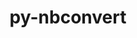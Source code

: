 ---
title: "py-nbconvert"
layout: cache
categories: [package, develop]
meta: {"compilers": ["gcc@=11.1.0", "gcc@=11.4.0", "gcc@=9.4.0", "oneapi@=2024.2.1"], "num_specs": 125, "num_specs_by_stack": {"data-vis-sdk": 10, "e4s": 33, "e4s-neoverse-v2": 16, "e4s-neoverse_v1": 12, "e4s-oneapi": 40, "e4s-power": 5, "root": 125}, "oss": ["ubuntu20.04", "ubuntu22.04"], "platforms": ["linux"], "stacks": ["data-vis-sdk", "e4s", "e4s-neoverse-v2", "e4s-neoverse_v1", "e4s-oneapi", "e4s-power", "root"], "targets": ["neoverse_v1", "neoverse_v2", "ppc64le", "x86_64_v3"], "versions": ["7.14.1", "7.16.4"]}
spec_details: [{"compiler": "oneapi@=2024.2.1", "hash": "2fte7awbwwbgy5zdr2r5wq3sx4uofpp7", "os": "ubuntu22.04", "platform": "linux", "size": "-", "stacks": ["e4s-oneapi", "root"], "target": "x86_64_v3", "variants": ["build_system=python_pip", "+serve"], "versions": ["7.16.4"]}, {"compiler": "oneapi@=2024.2.1", "hash": "353nwojgh4xb32edryozemqead5267wu", "os": "ubuntu22.04", "platform": "linux", "size": "-", "stacks": ["e4s-oneapi", "root"], "target": "x86_64_v3", "variants": ["build_system=python_pip", "+serve"], "versions": ["7.16.4"]}, {"compiler": "oneapi@=2024.2.1", "hash": "36rqorueqk26ugvxvlep74u3q3dfn2zv", "os": "ubuntu22.04", "platform": "linux", "size": "-", "stacks": ["root"], "target": "x86_64_v3", "variants": ["build_system=python_pip", "+serve"], "versions": ["7.16.4"]}, {"compiler": "gcc@=11.4.0", "hash": "3jx5oi7fxuiii23nbjtu6vtx6mnqylno", "os": "ubuntu22.04", "platform": "linux", "size": "-", "stacks": ["e4s", "root"], "target": "x86_64_v3", "variants": ["build_system=python_pip", "+serve"], "versions": ["7.16.4"]}, {"compiler": "oneapi@=2024.2.1", "hash": "3mw7v2xk4xfcnc6uvjgvkbp7or4w3xo6", "os": "ubuntu22.04", "platform": "linux", "size": "-", "stacks": ["root"], "target": "x86_64_v3", "variants": ["build_system=python_pip", "+serve"], "versions": ["7.16.4"]}, {"compiler": "gcc@=11.4.0", "hash": "3noizg5phw7fgjsvchwwc4jlig5ystjh", "os": "ubuntu22.04", "platform": "linux", "size": "-", "stacks": ["root"], "target": "x86_64_v3", "variants": ["build_system=python_pip", "+serve"], "versions": ["7.16.4"]}, {"compiler": "gcc@=11.4.0", "hash": "3qkxggy5t3t5z655gjopuje53rs2l5pv", "os": "ubuntu22.04", "platform": "linux", "size": "-", "stacks": ["e4s", "root"], "target": "x86_64_v3", "variants": ["build_system=python_pip", "+serve"], "versions": ["7.16.4"]}, {"compiler": "gcc@=11.4.0", "hash": "3wsxga2gy6qokgy4a7b3lzxstpi44noi", "os": "ubuntu22.04", "platform": "linux", "size": "-", "stacks": ["e4s-neoverse-v2", "root"], "target": "neoverse_v2", "variants": ["build_system=python_pip", "+serve"], "versions": ["7.16.4"]}, {"compiler": "gcc@=11.4.0", "hash": "4463y4lv6uv5vvmszxvm5jlwlufkvfk4", "os": "ubuntu22.04", "platform": "linux", "size": "-", "stacks": ["e4s-neoverse_v1", "root"], "target": "neoverse_v1", "variants": ["build_system=python_pip", "+serve"], "versions": ["7.14.1"]}, {"compiler": "oneapi@=2024.2.1", "hash": "46kfidd5zyyjk6dnro6cu4gjlli2brpt", "os": "ubuntu22.04", "platform": "linux", "size": "-", "stacks": ["e4s-oneapi", "root"], "target": "x86_64_v3", "variants": ["build_system=python_pip", "+serve"], "versions": ["7.16.4"]}, {"compiler": "gcc@=11.4.0", "hash": "47kyqd7cyauenymscsn4om3rjcqfbz6l", "os": "ubuntu22.04", "platform": "linux", "size": "-", "stacks": ["root"], "target": "x86_64_v3", "variants": ["build_system=python_pip", "+serve"], "versions": ["7.16.4"]}, {"compiler": "gcc@=11.4.0", "hash": "4c7fwaln3l7q4f5cp2tx62ahvlmnpgwe", "os": "ubuntu22.04", "platform": "linux", "size": "-", "stacks": ["e4s", "root"], "target": "x86_64_v3", "variants": ["build_system=python_pip", "+serve"], "versions": ["7.16.4"]}, {"compiler": "gcc@=11.4.0", "hash": "4k3f7acwnkv5bxi36d7ahpo6axwwy4mu", "os": "ubuntu22.04", "platform": "linux", "size": "-", "stacks": ["e4s-neoverse-v2", "root"], "target": "neoverse_v2", "variants": ["build_system=python_pip", "+serve"], "versions": ["7.16.4"]}, {"compiler": "oneapi@=2024.2.1", "hash": "4lpljo2wyaj5qpw27rhoe2xfobxfufdt", "os": "ubuntu22.04", "platform": "linux", "size": "-", "stacks": ["e4s-oneapi", "root"], "target": "x86_64_v3", "variants": ["build_system=python_pip", "+serve"], "versions": ["7.16.4"]}, {"compiler": "oneapi@=2024.2.1", "hash": "4lwwsdflogttm45pyfz4hkrurv2n2ao7", "os": "ubuntu22.04", "platform": "linux", "size": "-", "stacks": ["e4s-oneapi", "root"], "target": "x86_64_v3", "variants": ["build_system=python_pip", "+serve"], "versions": ["7.16.4"]}, {"compiler": "oneapi@=2024.2.1", "hash": "4t7pafurgdyyc62op5cuc2cd6q6yz67o", "os": "ubuntu22.04", "platform": "linux", "size": "-", "stacks": ["e4s-oneapi", "root"], "target": "x86_64_v3", "variants": ["build_system=python_pip", "+serve"], "versions": ["7.16.4"]}, {"compiler": "gcc@=11.4.0", "hash": "4tb5osusilmym4wprhvnk7gxal35aqc3", "os": "ubuntu22.04", "platform": "linux", "size": "-", "stacks": ["e4s", "root"], "target": "x86_64_v3", "variants": ["build_system=python_pip", "+serve"], "versions": ["7.16.4"]}, {"compiler": "oneapi@=2024.2.1", "hash": "4w3j5oknfri6v7yvgvssdx2xbyoapcj6", "os": "ubuntu22.04", "platform": "linux", "size": "-", "stacks": ["e4s-oneapi", "root"], "target": "x86_64_v3", "variants": ["build_system=python_pip", "+serve"], "versions": ["7.16.4"]}, {"compiler": "gcc@=11.4.0", "hash": "4xzp6ekspq4p5llkdxkw76frruidiotb", "os": "ubuntu22.04", "platform": "linux", "size": "-", "stacks": ["e4s", "root"], "target": "x86_64_v3", "variants": ["build_system=python_pip", "+serve"], "versions": ["7.16.4"]}, {"compiler": "oneapi@=2024.2.1", "hash": "53mvtvawx56u5prlx4i4q42anjpvm6v3", "os": "ubuntu22.04", "platform": "linux", "size": "-", "stacks": ["e4s-oneapi", "root"], "target": "x86_64_v3", "variants": ["build_system=python_pip", "+serve"], "versions": ["7.16.4"]}, {"compiler": "gcc@=11.4.0", "hash": "55cbkn66jpahq43w3sn32dtlswstkgik", "os": "ubuntu22.04", "platform": "linux", "size": "-", "stacks": ["e4s", "root"], "target": "x86_64_v3", "variants": ["build_system=python_pip", "+serve"], "versions": ["7.16.4"]}, {"compiler": "gcc@=11.1.0", "hash": "5d2ak6ixqjcmpau2fs75utombsdh4lec", "os": "ubuntu20.04", "platform": "linux", "size": "-", "stacks": ["data-vis-sdk", "root"], "target": "x86_64_v3", "variants": ["build_system=python_pip", "+serve"], "versions": ["7.16.4"]}, {"compiler": "oneapi@=2024.2.1", "hash": "5maro6dwrhmcnqlvszb4vd6aqyxlq7da", "os": "ubuntu22.04", "platform": "linux", "size": "-", "stacks": ["e4s-oneapi", "root"], "target": "x86_64_v3", "variants": ["build_system=python_pip", "+serve"], "versions": ["7.16.4"]}, {"compiler": "gcc@=11.4.0", "hash": "63f4atdzfk4zdcn336av226i3ht6xy7f", "os": "ubuntu22.04", "platform": "linux", "size": "-", "stacks": ["e4s", "root"], "target": "x86_64_v3", "variants": ["build_system=python_pip", "+serve"], "versions": ["7.16.4"]}, {"compiler": "gcc@=11.1.0", "hash": "63gpbcrfgjigdp5tjejfk5jxz4um6hta", "os": "ubuntu20.04", "platform": "linux", "size": "-", "stacks": ["data-vis-sdk", "root"], "target": "x86_64_v3", "variants": ["build_system=python_pip", "+serve"], "versions": ["7.16.4"]}, {"compiler": "oneapi@=2024.2.1", "hash": "66w6eybphe25nrgqqrg7i35omttshg4t", "os": "ubuntu22.04", "platform": "linux", "size": "-", "stacks": ["e4s-oneapi", "root"], "target": "x86_64_v3", "variants": ["build_system=python_pip", "+serve"], "versions": ["7.16.4"]}, {"compiler": "gcc@=11.1.0", "hash": "6bqblcfwvozfjylzzdv6bisss62w27sn", "os": "ubuntu20.04", "platform": "linux", "size": "-", "stacks": ["data-vis-sdk", "root"], "target": "x86_64_v3", "variants": ["build_system=python_pip", "+serve"], "versions": ["7.16.4"]}, {"compiler": "gcc@=11.4.0", "hash": "6de6bgyh444p6uvd2ado66wdmzeyz5f5", "os": "ubuntu22.04", "platform": "linux", "size": "-", "stacks": ["e4s-neoverse-v2", "root"], "target": "neoverse_v2", "variants": ["build_system=python_pip", "+serve"], "versions": ["7.16.4"]}, {"compiler": "gcc@=11.4.0", "hash": "6im6rcozuugbpuh5pns4axrykfdbtl7f", "os": "ubuntu22.04", "platform": "linux", "size": "-", "stacks": ["e4s", "root"], "target": "x86_64_v3", "variants": ["build_system=python_pip", "+serve"], "versions": ["7.16.4"]}, {"compiler": "gcc@=11.4.0", "hash": "6yq52e2d5t5bg47curd42r3wjonwfn5x", "os": "ubuntu22.04", "platform": "linux", "size": "-", "stacks": ["e4s", "root"], "target": "x86_64_v3", "variants": ["build_system=python_pip", "+serve"], "versions": ["7.16.4"]}, {"compiler": "oneapi@=2024.2.1", "hash": "6yvkkegeg7b4o6omh6oevxqa6yyel2hy", "os": "ubuntu22.04", "platform": "linux", "size": "-", "stacks": ["e4s-oneapi", "root"], "target": "x86_64_v3", "variants": ["build_system=python_pip", "+serve"], "versions": ["7.16.4"]}, {"compiler": "gcc@=11.4.0", "hash": "7a6rjqi66msjjfy3waoga2523m6ycp37", "os": "ubuntu22.04", "platform": "linux", "size": "-", "stacks": ["e4s", "root"], "target": "x86_64_v3", "variants": ["build_system=python_pip", "+serve"], "versions": ["7.16.4"]}, {"compiler": "oneapi@=2024.2.1", "hash": "7eoswey4rfmmvm4jm7mr4e7aei623oya", "os": "ubuntu22.04", "platform": "linux", "size": "-", "stacks": ["root"], "target": "x86_64_v3", "variants": ["build_system=python_pip", "+serve"], "versions": ["7.16.4"]}, {"compiler": "gcc@=11.4.0", "hash": "7tuyqmfyllpj4baokruqu57mavusoqb2", "os": "ubuntu22.04", "platform": "linux", "size": "-", "stacks": ["e4s-neoverse-v2", "root"], "target": "neoverse_v2", "variants": ["build_system=python_pip", "+serve"], "versions": ["7.16.4"]}, {"compiler": "gcc@=11.4.0", "hash": "adkx4aek3juddvethzkrivhp3iv62od6", "os": "ubuntu22.04", "platform": "linux", "size": "-", "stacks": ["e4s", "root"], "target": "x86_64_v3", "variants": ["build_system=python_pip", "+serve"], "versions": ["7.16.4"]}, {"compiler": "oneapi@=2024.2.1", "hash": "axf3a66j6rbh3wsfed5qdhho5atx3sea", "os": "ubuntu22.04", "platform": "linux", "size": "-", "stacks": ["e4s-oneapi", "root"], "target": "x86_64_v3", "variants": ["build_system=python_pip", "+serve"], "versions": ["7.16.4"]}, {"compiler": "oneapi@=2024.2.1", "hash": "bbumlyvs4p3dai75m66eqlxhfqtlh7wo", "os": "ubuntu22.04", "platform": "linux", "size": "-", "stacks": ["e4s-oneapi", "root"], "target": "x86_64_v3", "variants": ["build_system=python_pip", "+serve"], "versions": ["7.16.4"]}, {"compiler": "gcc@=11.4.0", "hash": "bd5uotydvwoxlidbkzr5vwznclj4rwkd", "os": "ubuntu22.04", "platform": "linux", "size": "-", "stacks": ["e4s-neoverse-v2", "root"], "target": "neoverse_v2", "variants": ["build_system=python_pip", "+serve"], "versions": ["7.16.4"]}, {"compiler": "oneapi@=2024.2.1", "hash": "bl7of3mikihylamcb5d3nxmqvdnnsqfe", "os": "ubuntu22.04", "platform": "linux", "size": "-", "stacks": ["e4s-oneapi", "root"], "target": "x86_64_v3", "variants": ["build_system=python_pip", "+serve"], "versions": ["7.16.4"]}, {"compiler": "oneapi@=2024.2.1", "hash": "cmbcdjytsavq7ltkv2ssx2tjvbojmg57", "os": "ubuntu22.04", "platform": "linux", "size": "-", "stacks": ["e4s-oneapi", "root"], "target": "x86_64_v3", "variants": ["build_system=python_pip", "+serve"], "versions": ["7.16.4"]}, {"compiler": "gcc@=11.4.0", "hash": "cpm2y2guprycwyjg7dytq7btrlth3cjy", "os": "ubuntu22.04", "platform": "linux", "size": "-", "stacks": ["e4s", "root"], "target": "x86_64_v3", "variants": ["build_system=python_pip", "+serve"], "versions": ["7.16.4"]}, {"compiler": "gcc@=11.4.0", "hash": "cusknxvsdp6x2rbrxdbfcqpxrq4yxtl3", "os": "ubuntu22.04", "platform": "linux", "size": "-", "stacks": ["e4s", "root"], "target": "x86_64_v3", "variants": ["build_system=python_pip", "+serve"], "versions": ["7.16.4"]}, {"compiler": "oneapi@=2024.2.1", "hash": "diy75gy3qjkmd4hfobzqv4e7sdqmnbd5", "os": "ubuntu22.04", "platform": "linux", "size": "-", "stacks": ["e4s-oneapi", "root"], "target": "x86_64_v3", "variants": ["build_system=python_pip", "+serve"], "versions": ["7.16.4"]}, {"compiler": "gcc@=11.4.0", "hash": "dmxv5by3rktalhtm37ajguawysysbcy2", "os": "ubuntu22.04", "platform": "linux", "size": "-", "stacks": ["e4s", "root"], "target": "x86_64_v3", "variants": ["build_system=python_pip", "+serve"], "versions": ["7.16.4"]}, {"compiler": "gcc@=11.1.0", "hash": "dtrbxxcg66grtdp6ijnedx2c2bndfgmj", "os": "ubuntu20.04", "platform": "linux", "size": "-", "stacks": ["data-vis-sdk", "root"], "target": "x86_64_v3", "variants": ["build_system=python_pip", "+serve"], "versions": ["7.16.4"]}, {"compiler": "oneapi@=2024.2.1", "hash": "eq63rurjjbcbjhwvb3ga2szuhl4j7rve", "os": "ubuntu22.04", "platform": "linux", "size": "-", "stacks": ["e4s-oneapi", "root"], "target": "x86_64_v3", "variants": ["build_system=python_pip", "+serve"], "versions": ["7.16.4"]}, {"compiler": "gcc@=11.4.0", "hash": "evomsby27fczomhbbqr5psvu2ymf3d53", "os": "ubuntu22.04", "platform": "linux", "size": "-", "stacks": ["e4s-neoverse_v1", "root"], "target": "neoverse_v1", "variants": ["build_system=python_pip", "+serve"], "versions": ["7.14.1"]}, {"compiler": "gcc@=11.4.0", "hash": "f2fi6qbau743sdclr6yl2uk3hriyhhaq", "os": "ubuntu22.04", "platform": "linux", "size": "-", "stacks": ["e4s", "root"], "target": "x86_64_v3", "variants": ["build_system=python_pip", "+serve"], "versions": ["7.16.4"]}, {"compiler": "gcc@=11.4.0", "hash": "fesjwmb66lghrojo4bfhm5wsry5zgzck", "os": "ubuntu22.04", "platform": "linux", "size": "-", "stacks": ["e4s", "root"], "target": "x86_64_v3", "variants": ["build_system=python_pip", "+serve"], "versions": ["7.16.4"]}, {"compiler": "gcc@=11.4.0", "hash": "g66wujgys6vegw4xp23k4kugqw4idbrl", "os": "ubuntu22.04", "platform": "linux", "size": "-", "stacks": ["e4s", "root"], "target": "x86_64_v3", "variants": ["build_system=python_pip", "+serve"], "versions": ["7.16.4"]}, {"compiler": "gcc@=9.4.0", "hash": "grefjra27liu2ocdfk6mf6yoqjryicdz", "os": "ubuntu20.04", "platform": "linux", "size": "-", "stacks": ["e4s-power", "root"], "target": "ppc64le", "variants": ["build_system=python_pip", "+serve"], "versions": ["7.14.1"]}, {"compiler": "oneapi@=2024.2.1", "hash": "gysi2xoatqeu2i5wycjker7vjfnp6mlt", "os": "ubuntu22.04", "platform": "linux", "size": "-", "stacks": ["e4s-oneapi", "root"], "target": "x86_64_v3", "variants": ["build_system=python_pip", "+serve"], "versions": ["7.16.4"]}, {"compiler": "oneapi@=2024.2.1", "hash": "h3gd2evw6izpwjkgonihcujvd2z5xp4k", "os": "ubuntu22.04", "platform": "linux", "size": "-", "stacks": ["e4s-oneapi", "root"], "target": "x86_64_v3", "variants": ["build_system=python_pip", "+serve"], "versions": ["7.16.4"]}, {"compiler": "gcc@=11.4.0", "hash": "h5auzdwoo4v5nzjwka4zu24byigxedct", "os": "ubuntu22.04", "platform": "linux", "size": "-", "stacks": ["e4s", "root"], "target": "x86_64_v3", "variants": ["build_system=python_pip", "+serve"], "versions": ["7.16.4"]}, {"compiler": "gcc@=11.4.0", "hash": "h5yb3bbpxs5qqld3iuwxrf4zlxov3gk3", "os": "ubuntu22.04", "platform": "linux", "size": "-", "stacks": ["e4s", "root"], "target": "x86_64_v3", "variants": ["build_system=python_pip", "+serve"], "versions": ["7.16.4"]}, {"compiler": "gcc@=11.4.0", "hash": "hjtul3bocjrbdknuv2ohkd6vpbnkv5n5", "os": "ubuntu22.04", "platform": "linux", "size": "-", "stacks": ["root"], "target": "x86_64_v3", "variants": ["build_system=python_pip", "+serve"], "versions": ["7.16.4"]}, {"compiler": "gcc@=11.4.0", "hash": "hyc3as77jzj22zgl2d3x6ijr7zpnkji7", "os": "ubuntu22.04", "platform": "linux", "size": "-", "stacks": ["e4s-neoverse_v1", "root"], "target": "neoverse_v1", "variants": ["build_system=python_pip", "+serve"], "versions": ["7.14.1"]}, {"compiler": "gcc@=11.4.0", "hash": "idjjmd64q7tvu77gep5p6ijy6aowvljd", "os": "ubuntu22.04", "platform": "linux", "size": "-", "stacks": ["e4s-neoverse-v2", "root"], "target": "neoverse_v2", "variants": ["build_system=python_pip", "+serve"], "versions": ["7.16.4"]}, {"compiler": "gcc@=11.4.0", "hash": "idl4bcikcn3bjs6zdxynrownygjlgtm4", "os": "ubuntu22.04", "platform": "linux", "size": "-", "stacks": ["e4s-neoverse_v1", "root"], "target": "neoverse_v1", "variants": ["build_system=python_pip", "+serve"], "versions": ["7.14.1"]}, {"compiler": "gcc@=11.4.0", "hash": "imcwxipr5bmfluowp6hlmzreyhruib5e", "os": "ubuntu22.04", "platform": "linux", "size": "-", "stacks": ["e4s", "root"], "target": "x86_64_v3", "variants": ["build_system=python_pip", "+serve"], "versions": ["7.16.4"]}, {"compiler": "oneapi@=2024.2.1", "hash": "iyopo6d2zodpfzvoax3bdb6vctrk2ypd", "os": "ubuntu22.04", "platform": "linux", "size": "-", "stacks": ["e4s-oneapi", "root"], "target": "x86_64_v3", "variants": ["build_system=python_pip", "+serve"], "versions": ["7.16.4"]}, {"compiler": "gcc@=11.4.0", "hash": "jsgcrquklzn23z5rr3unepikpluv4z6k", "os": "ubuntu22.04", "platform": "linux", "size": "-", "stacks": ["e4s-neoverse_v1", "root"], "target": "neoverse_v1", "variants": ["build_system=python_pip", "+serve"], "versions": ["7.14.1"]}, {"compiler": "gcc@=9.4.0", "hash": "jsyzsfjgdnrnt42g3q3tufjoizyta5jv", "os": "ubuntu20.04", "platform": "linux", "size": "-", "stacks": ["e4s-power", "root"], "target": "ppc64le", "variants": ["build_system=python_pip", "+serve"], "versions": ["7.14.1"]}, {"compiler": "gcc@=11.4.0", "hash": "kjhhxxyd3hzbtzpipeuhfqlo6eico6a7", "os": "ubuntu22.04", "platform": "linux", "size": "-", "stacks": ["e4s", "root"], "target": "x86_64_v3", "variants": ["build_system=python_pip", "+serve"], "versions": ["7.16.4"]}, {"compiler": "gcc@=11.4.0", "hash": "kjs4bngrvxakvgh4filyr27ss44xtdsl", "os": "ubuntu22.04", "platform": "linux", "size": "-", "stacks": ["e4s-neoverse_v1", "root"], "target": "neoverse_v1", "variants": ["build_system=python_pip", "+serve"], "versions": ["7.14.1"]}, {"compiler": "gcc@=11.4.0", "hash": "knjfs7dxiifky3yjwvyynd6wmjn2zbs7", "os": "ubuntu22.04", "platform": "linux", "size": "-", "stacks": ["e4s-neoverse-v2", "root"], "target": "neoverse_v2", "variants": ["build_system=python_pip", "+serve"], "versions": ["7.16.4"]}, {"compiler": "oneapi@=2024.2.1", "hash": "lemhubckyemt425ajcsfcctla7htv5zk", "os": "ubuntu22.04", "platform": "linux", "size": "-", "stacks": ["root"], "target": "x86_64_v3", "variants": ["build_system=python_pip", "+serve"], "versions": ["7.16.4"]}, {"compiler": "gcc@=11.4.0", "hash": "lgjnhopug6ftrmbt7eob266fchmg63ab", "os": "ubuntu22.04", "platform": "linux", "size": "-", "stacks": ["e4s-neoverse_v1", "root"], "target": "neoverse_v1", "variants": ["build_system=python_pip", "+serve"], "versions": ["7.14.1"]}, {"compiler": "gcc@=11.4.0", "hash": "lw3ebgcatoyjq35fisho6soespffdo5b", "os": "ubuntu22.04", "platform": "linux", "size": "-", "stacks": ["e4s-neoverse_v1", "root"], "target": "neoverse_v1", "variants": ["build_system=python_pip", "+serve"], "versions": ["7.14.1"]}, {"compiler": "gcc@=11.4.0", "hash": "mijklpxoddgt5wo7524gv4f5z7s3eayv", "os": "ubuntu22.04", "platform": "linux", "size": "-", "stacks": ["e4s", "root"], "target": "x86_64_v3", "variants": ["build_system=python_pip", "+serve"], "versions": ["7.16.4"]}, {"compiler": "gcc@=9.4.0", "hash": "mnbryhlnsgrw6pcc72clek3jocovgsgl", "os": "ubuntu20.04", "platform": "linux", "size": "-", "stacks": ["e4s-power", "root"], "target": "ppc64le", "variants": ["build_system=python_pip", "+serve"], "versions": ["7.14.1"]}, {"compiler": "oneapi@=2024.2.1", "hash": "mnrumy3v5g5frgblr7ujtamw25tbyyz5", "os": "ubuntu22.04", "platform": "linux", "size": "-", "stacks": ["e4s-oneapi", "root"], "target": "x86_64_v3", "variants": ["build_system=python_pip", "+serve"], "versions": ["7.16.4"]}, {"compiler": "oneapi@=2024.2.1", "hash": "mtqbyjp553gqspzduexa4jpeswib3rlh", "os": "ubuntu22.04", "platform": "linux", "size": "-", "stacks": ["e4s-oneapi", "root"], "target": "x86_64_v3", "variants": ["build_system=python_pip", "+serve"], "versions": ["7.16.4"]}, {"compiler": "gcc@=11.1.0", "hash": "nrds2ur535w4mmo3dmeqdbxkkjl7anlb", "os": "ubuntu20.04", "platform": "linux", "size": "-", "stacks": ["data-vis-sdk", "root"], "target": "x86_64_v3", "variants": ["build_system=python_pip", "+serve"], "versions": ["7.16.4"]}, {"compiler": "gcc@=11.4.0", "hash": "nrykxazmbgdmh7eglpozf72jaf7nnjr3", "os": "ubuntu22.04", "platform": "linux", "size": "-", "stacks": ["e4s-neoverse-v2", "root"], "target": "neoverse_v2", "variants": ["build_system=python_pip", "+serve"], "versions": ["7.16.4"]}, {"compiler": "gcc@=11.4.0", "hash": "numpp2u7plf3tcczeuntwkfwyplvmp6i", "os": "ubuntu22.04", "platform": "linux", "size": "-", "stacks": ["e4s-neoverse-v2", "root"], "target": "neoverse_v2", "variants": ["build_system=python_pip", "+serve"], "versions": ["7.16.4"]}, {"compiler": "gcc@=11.4.0", "hash": "o4yf62kh57fagfmf4qf7ltx6y5egx6wc", "os": "ubuntu22.04", "platform": "linux", "size": "-", "stacks": ["e4s-neoverse_v1", "root"], "target": "neoverse_v1", "variants": ["build_system=python_pip", "+serve"], "versions": ["7.14.1"]}, {"compiler": "oneapi@=2024.2.1", "hash": "orz24ncukjqekcrsj2ee7ngb2gzycwja", "os": "ubuntu22.04", "platform": "linux", "size": "-", "stacks": ["e4s-oneapi", "root"], "target": "x86_64_v3", "variants": ["build_system=python_pip", "+serve"], "versions": ["7.16.4"]}, {"compiler": "gcc@=11.4.0", "hash": "pgw7n4xsh7o2q2j2vw6h5fovk62t53qo", "os": "ubuntu22.04", "platform": "linux", "size": "-", "stacks": ["e4s", "root"], "target": "x86_64_v3", "variants": ["build_system=python_pip", "+serve"], "versions": ["7.16.4"]}, {"compiler": "gcc@=11.4.0", "hash": "pimzkmrbgf3n3r4rsjlbhbbysnb3yddq", "os": "ubuntu22.04", "platform": "linux", "size": "-", "stacks": ["e4s", "root"], "target": "x86_64_v3", "variants": ["build_system=python_pip", "+serve"], "versions": ["7.16.4"]}, {"compiler": "gcc@=11.1.0", "hash": "px6sn7vfk52nualnnsgvu5vizictyf7a", "os": "ubuntu20.04", "platform": "linux", "size": "-", "stacks": ["data-vis-sdk", "root"], "target": "x86_64_v3", "variants": ["build_system=python_pip", "+serve"], "versions": ["7.16.4"]}, {"compiler": "gcc@=11.4.0", "hash": "qbokewk5kcapgzja5xyzrla57rm445pg", "os": "ubuntu22.04", "platform": "linux", "size": "-", "stacks": ["e4s-neoverse_v1", "root"], "target": "neoverse_v1", "variants": ["build_system=python_pip", "+serve"], "versions": ["7.14.1"]}, {"compiler": "oneapi@=2024.2.1", "hash": "qioz7qk66ej7abs36sg4qm52352zuysp", "os": "ubuntu22.04", "platform": "linux", "size": "-", "stacks": ["e4s-oneapi", "root"], "target": "x86_64_v3", "variants": ["build_system=python_pip", "+serve"], "versions": ["7.16.4"]}, {"compiler": "gcc@=11.4.0", "hash": "qlkxbxmj3txvsovmf622ifz2umlylqa6", "os": "ubuntu22.04", "platform": "linux", "size": "-", "stacks": ["e4s", "root"], "target": "x86_64_v3", "variants": ["build_system=python_pip", "+serve"], "versions": ["7.16.4"]}, {"compiler": "oneapi@=2024.2.1", "hash": "qrlsw2rej5yew7l2il73dwvxvgqerweu", "os": "ubuntu22.04", "platform": "linux", "size": "-", "stacks": ["e4s-oneapi", "root"], "target": "x86_64_v3", "variants": ["build_system=python_pip", "+serve"], "versions": ["7.16.4"]}, {"compiler": "gcc@=11.4.0", "hash": "r4uavu3awstw52othqzk6ffmpuxj3o3l", "os": "ubuntu22.04", "platform": "linux", "size": "-", "stacks": ["e4s-neoverse-v2", "root"], "target": "neoverse_v2", "variants": ["build_system=python_pip", "+serve"], "versions": ["7.16.4"]}, {"compiler": "gcc@=9.4.0", "hash": "r5gofmcu6vg4jyrscxtm2vithmovqs7g", "os": "ubuntu20.04", "platform": "linux", "size": "-", "stacks": ["e4s-power", "root"], "target": "ppc64le", "variants": ["build_system=python_pip", "+serve"], "versions": ["7.14.1"]}, {"compiler": "gcc@=11.4.0", "hash": "r7c6fz5yhqcx2nbye4rdie7evyfmu5i5", "os": "ubuntu22.04", "platform": "linux", "size": "-", "stacks": ["e4s-neoverse-v2", "root"], "target": "neoverse_v2", "variants": ["build_system=python_pip", "+serve"], "versions": ["7.16.4"]}, {"compiler": "oneapi@=2024.2.1", "hash": "rfhwcto5agqatci4rzkbjf6z425kmo4r", "os": "ubuntu22.04", "platform": "linux", "size": "-", "stacks": ["e4s-oneapi", "root"], "target": "x86_64_v3", "variants": ["build_system=python_pip", "+serve"], "versions": ["7.16.4"]}, {"compiler": "gcc@=11.1.0", "hash": "rfmdcoofd2t2ea52kf6rdlzf6lol46lo", "os": "ubuntu20.04", "platform": "linux", "size": "-", "stacks": ["data-vis-sdk", "root"], "target": "x86_64_v3", "variants": ["build_system=python_pip", "+serve"], "versions": ["7.16.4"]}, {"compiler": "oneapi@=2024.2.1", "hash": "ricynisnbshcoe2sdv2hexvjrcqgcwyl", "os": "ubuntu22.04", "platform": "linux", "size": "-", "stacks": ["e4s-oneapi", "root"], "target": "x86_64_v3", "variants": ["build_system=python_pip", "+serve"], "versions": ["7.16.4"]}, {"compiler": "gcc@=11.4.0", "hash": "rqots2vqplglyqbr4euh72pgx2v77r4q", "os": "ubuntu22.04", "platform": "linux", "size": "-", "stacks": ["e4s", "root"], "target": "x86_64_v3", "variants": ["build_system=python_pip", "+serve"], "versions": ["7.16.4"]}, {"compiler": "gcc@=11.4.0", "hash": "s3t26ubye3k6mngdlnguhzbqxmdjeqsj", "os": "ubuntu22.04", "platform": "linux", "size": "-", "stacks": ["e4s-neoverse-v2", "root"], "target": "neoverse_v2", "variants": ["build_system=python_pip", "+serve"], "versions": ["7.16.4"]}, {"compiler": "gcc@=11.4.0", "hash": "s5wqnw3ea7ctzkco4cfln7fbkul6hp3h", "os": "ubuntu22.04", "platform": "linux", "size": "-", "stacks": ["e4s", "root"], "target": "x86_64_v3", "variants": ["build_system=python_pip", "+serve"], "versions": ["7.16.4"]}, {"compiler": "gcc@=11.4.0", "hash": "sh6pylee4eug2bftxlmvrthbad7g5jrl", "os": "ubuntu22.04", "platform": "linux", "size": "-", "stacks": ["root"], "target": "neoverse_v2", "variants": ["build_system=python_pip", "+serve"], "versions": ["7.16.4"]}, {"compiler": "oneapi@=2024.2.1", "hash": "t54h2dvu3knkgxmhq6qnokbfk4ksouzi", "os": "ubuntu22.04", "platform": "linux", "size": "-", "stacks": ["e4s-oneapi", "root"], "target": "x86_64_v3", "variants": ["build_system=python_pip", "+serve"], "versions": ["7.16.4"]}, {"compiler": "gcc@=11.1.0", "hash": "t6xwrkxz7wmzggtnet4d5eddhomqzrpw", "os": "ubuntu20.04", "platform": "linux", "size": "-", "stacks": ["data-vis-sdk", "root"], "target": "x86_64_v3", "variants": ["build_system=python_pip", "+serve"], "versions": ["7.16.4"]}, {"compiler": "oneapi@=2024.2.1", "hash": "tjwotcbb372vdwymro4amngwy6f26wfq", "os": "ubuntu22.04", "platform": "linux", "size": "-", "stacks": ["e4s-oneapi", "root"], "target": "x86_64_v3", "variants": ["build_system=python_pip", "+serve"], "versions": ["7.16.4"]}, {"compiler": "gcc@=11.4.0", "hash": "tmwiiwuc6zleaapnc6nqalxyzthy4xvx", "os": "ubuntu22.04", "platform": "linux", "size": "-", "stacks": ["e4s-neoverse-v2", "root"], "target": "neoverse_v2", "variants": ["build_system=python_pip", "+serve"], "versions": ["7.16.4"]}, {"compiler": "oneapi@=2024.2.1", "hash": "txbjjtxujd6qgf7jy7h7qpn4gkw5kst4", "os": "ubuntu22.04", "platform": "linux", "size": "-", "stacks": ["e4s-oneapi", "root"], "target": "x86_64_v3", "variants": ["build_system=python_pip", "+serve"], "versions": ["7.16.4"]}, {"compiler": "gcc@=11.4.0", "hash": "uaedscekseiiglq6jhpgkhpwrxdjw2a3", "os": "ubuntu22.04", "platform": "linux", "size": "-", "stacks": ["e4s-neoverse-v2", "root"], "target": "neoverse_v2", "variants": ["build_system=python_pip", "+serve"], "versions": ["7.16.4"]}, {"compiler": "oneapi@=2024.2.1", "hash": "ubkegv3jszjujeym37f2zrrvexukd22p", "os": "ubuntu22.04", "platform": "linux", "size": "-", "stacks": ["e4s-oneapi", "root"], "target": "x86_64_v3", "variants": ["build_system=python_pip", "+serve"], "versions": ["7.16.4"]}, {"compiler": "gcc@=11.4.0", "hash": "uh6f5drordmtlsjcww32yjqivwa3phmn", "os": "ubuntu22.04", "platform": "linux", "size": "-", "stacks": ["e4s-neoverse_v1", "root"], "target": "neoverse_v1", "variants": ["build_system=python_pip", "+serve"], "versions": ["7.14.1"]}, {"compiler": "gcc@=11.4.0", "hash": "uiildl25zlqcw3555yeer447tyc2a6ei", "os": "ubuntu22.04", "platform": "linux", "size": "-", "stacks": ["e4s", "root"], "target": "x86_64_v3", "variants": ["build_system=python_pip", "+serve"], "versions": ["7.16.4"]}, {"compiler": "oneapi@=2024.2.1", "hash": "ukf44ua37jzbxnyyqjepegufzsed4hb4", "os": "ubuntu22.04", "platform": "linux", "size": "-", "stacks": ["e4s-oneapi", "root"], "target": "x86_64_v3", "variants": ["build_system=python_pip", "+serve"], "versions": ["7.16.4"]}, {"compiler": "gcc@=11.4.0", "hash": "uodcukcqtzrnh76wfgxvgpqwpddih6on", "os": "ubuntu22.04", "platform": "linux", "size": "-", "stacks": ["e4s", "root"], "target": "x86_64_v3", "variants": ["build_system=python_pip", "+serve"], "versions": ["7.16.4"]}, {"compiler": "oneapi@=2024.2.1", "hash": "upvkcbaxg4emdj27qvxpwne3ds2rryyr", "os": "ubuntu22.04", "platform": "linux", "size": "-", "stacks": ["e4s-oneapi", "root"], "target": "x86_64_v3", "variants": ["build_system=python_pip", "+serve"], "versions": ["7.16.4"]}, {"compiler": "gcc@=11.4.0", "hash": "uufxfai4asrd55hbbx2liavm23e2ip47", "os": "ubuntu22.04", "platform": "linux", "size": "-", "stacks": ["e4s", "root"], "target": "x86_64_v3", "variants": ["build_system=python_pip", "+serve"], "versions": ["7.16.4"]}, {"compiler": "oneapi@=2024.2.1", "hash": "vpd4up6sonilpuff47xwqncffks2lwby", "os": "ubuntu22.04", "platform": "linux", "size": "-", "stacks": ["e4s-oneapi", "root"], "target": "x86_64_v3", "variants": ["build_system=python_pip", "+serve"], "versions": ["7.16.4"]}, {"compiler": "oneapi@=2024.2.1", "hash": "vyutnbsskc6gw5y7i47u4mt5ibnql2a7", "os": "ubuntu22.04", "platform": "linux", "size": "-", "stacks": ["e4s-oneapi", "root"], "target": "x86_64_v3", "variants": ["build_system=python_pip", "+serve"], "versions": ["7.16.4"]}, {"compiler": "gcc@=11.4.0", "hash": "wfxvz4cy322qm6wsg7u74puljndkn27n", "os": "ubuntu22.04", "platform": "linux", "size": "-", "stacks": ["e4s-neoverse-v2", "root"], "target": "neoverse_v2", "variants": ["build_system=python_pip", "+serve"], "versions": ["7.16.4"]}, {"compiler": "gcc@=11.1.0", "hash": "xgkozuyykton3tf56k47dpdj4mc3ii2n", "os": "ubuntu20.04", "platform": "linux", "size": "-", "stacks": ["data-vis-sdk", "root"], "target": "x86_64_v3", "variants": ["build_system=python_pip", "+serve"], "versions": ["7.16.4"]}, {"compiler": "oneapi@=2024.2.1", "hash": "xs55e73lqgrshymeipydonz4mldqhhv2", "os": "ubuntu22.04", "platform": "linux", "size": "-", "stacks": ["e4s-oneapi", "root"], "target": "x86_64_v3", "variants": ["build_system=python_pip", "+serve"], "versions": ["7.16.4"]}, {"compiler": "oneapi@=2024.2.1", "hash": "xxciweh7cq7imarxwmfo4cgds6yeq3n4", "os": "ubuntu22.04", "platform": "linux", "size": "-", "stacks": ["e4s-oneapi", "root"], "target": "x86_64_v3", "variants": ["build_system=python_pip", "+serve"], "versions": ["7.16.4"]}, {"compiler": "gcc@=11.4.0", "hash": "xzncrc5krkehjvud5salci3aqx7u7bpz", "os": "ubuntu22.04", "platform": "linux", "size": "-", "stacks": ["e4s", "root"], "target": "x86_64_v3", "variants": ["build_system=python_pip", "+serve"], "versions": ["7.16.4"]}, {"compiler": "gcc@=11.4.0", "hash": "y2z7v4c5u4xpgftcbjgwffkituaoaoe2", "os": "ubuntu22.04", "platform": "linux", "size": "-", "stacks": ["e4s", "root"], "target": "x86_64_v3", "variants": ["build_system=python_pip", "+serve"], "versions": ["7.16.4"]}, {"compiler": "oneapi@=2024.2.1", "hash": "y3xbgg3to3zitwrwh2re7rfh6w3fy4sn", "os": "ubuntu22.04", "platform": "linux", "size": "-", "stacks": ["e4s-oneapi", "root"], "target": "x86_64_v3", "variants": ["build_system=python_pip", "+serve"], "versions": ["7.16.4"]}, {"compiler": "gcc@=11.4.0", "hash": "ymupolbzrhjy4j4ddllkkiygarw235xp", "os": "ubuntu22.04", "platform": "linux", "size": "-", "stacks": ["root"], "target": "neoverse_v2", "variants": ["build_system=python_pip", "+serve"], "versions": ["7.16.4"]}, {"compiler": "gcc@=11.4.0", "hash": "ypzpqkh3cewodzizwy4sau6r7ngac6y3", "os": "ubuntu22.04", "platform": "linux", "size": "-", "stacks": ["e4s-neoverse_v1", "root"], "target": "neoverse_v1", "variants": ["build_system=python_pip", "+serve"], "versions": ["7.14.1"]}, {"compiler": "gcc@=11.4.0", "hash": "z5ebblsn6vplvvg77eiv6izdthzdfgfb", "os": "ubuntu22.04", "platform": "linux", "size": "-", "stacks": ["e4s-neoverse-v2", "root"], "target": "neoverse_v2", "variants": ["build_system=python_pip", "+serve"], "versions": ["7.16.4"]}, {"compiler": "gcc@=11.4.0", "hash": "zbjdwmxfu5o5jcfklnnr7lf26nnfznnt", "os": "ubuntu22.04", "platform": "linux", "size": "-", "stacks": ["e4s", "root"], "target": "x86_64_v3", "variants": ["build_system=python_pip", "+serve"], "versions": ["7.16.4"]}, {"compiler": "oneapi@=2024.2.1", "hash": "zs4gqwinmt6zl46jtfoa7g3b3kpgb74e", "os": "ubuntu22.04", "platform": "linux", "size": "-", "stacks": ["e4s-oneapi", "root"], "target": "x86_64_v3", "variants": ["build_system=python_pip", "+serve"], "versions": ["7.16.4"]}, {"compiler": "gcc@=11.1.0", "hash": "zs6bdnkfrzfxi4icygyf2dxr3anvh7bl", "os": "ubuntu20.04", "platform": "linux", "size": "-", "stacks": ["data-vis-sdk", "root"], "target": "x86_64_v3", "variants": ["build_system=python_pip", "+serve"], "versions": ["7.16.4"]}, {"compiler": "gcc@=9.4.0", "hash": "zsoiudt7tx4vz7iheraxqztth7xsjf5h", "os": "ubuntu20.04", "platform": "linux", "size": "-", "stacks": ["e4s-power", "root"], "target": "ppc64le", "variants": ["build_system=python_pip", "+serve"], "versions": ["7.14.1"]}, {"compiler": "oneapi@=2024.2.1", "hash": "ztsufcig66lo2qhm6e4o3jcfo7ptnwua", "os": "ubuntu22.04", "platform": "linux", "size": "-", "stacks": ["e4s-oneapi", "root"], "target": "x86_64_v3", "variants": ["build_system=python_pip", "+serve"], "versions": ["7.16.4"]}]
---